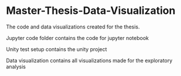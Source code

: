 # Master-Thesis-Data-Visualization
The code and data visualizations created for the thesis.

Jupyter code folder contains the code for jupyter notebook

Unity test setup contains the unity project

Data visualization contains all visualizations made for the exploratory analysis 
